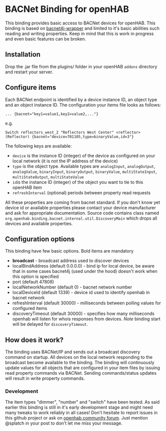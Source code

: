 # BACNet Binding for openHAB

This binding provides basic access to BACNet devices for openHAB. This binding is based on [bacnet4j-wrapper](https://github.com/Code-House/bacnet4j-wrapper) and limited to it's basic abilities such reading and writing properties. Keep in mind that this is work in progress and even basic features can be broken.

## Installation

Drop the .jar file from the plugins/ folder in your openHAB `addons` directory and restart your server.

## Configure items

Each BACNet endpoint is identified by a device instance ID, an object type and an object instance ID. The configuration your items file looks as follows:

`... {bacnet="key1=value1,key2=value2,..."}`

e.g.

`Switch reflectors_west_2 "Reflectors West Center" <reflector> (Reflector) {bacnet="device=701105,type=binaryValue,id=3"}`

The following keys are available:

* `device` is the instance ID (integer) of the device as configured on your local network (it is *not* the IP address of the device)
* `type` is the object type. Available types are  `analogInput`, `analogOutput`, `analogValue`, `binaryInput`, `binaryOutput`, `binaryValue`, `multiStateInput`, `multiStateOutput`, `multiStateValue`
* `id`is the instance ID (integer) of the object you want to tie to this openHAB item
* `refreshInterval` (optional) periods between property read requests

All these properties are coming from bacnet standard. If you don't know yet device id or available properties please contact your device manufacturer and ask for appropriate documentation. Source code contains class named `org.openhab.binding.bacnet.internal.util.DiscoveryMain` which drops all devices and available properties.

## Configuration options
This binding have few basic options. Bold items are mandatory
* **broadcast** - broadcast address used to discover devices
* localBindAddress (default 0.0.0.0) - bind ip for local device, be aware that in some cases bacnet4j (used under the hood) doesn't work when this option is specified
* port (default 47808)
* localNetworkNumber (default 0) - bacnet network number
* localDeviceId (default 1339) - device id used to identify openhab in bacnet network
* refreshInterval (default 30000) - milliseconds between polling values for configured items
* discoveryTimeout (default 30000) - specifies how many milliseconds openhab will listen for whois responses from devices. *Note* binding start will be delayed for `discoveryTimeout`.


## How does it work?

The binding uses BACNet/IP and sends out a broadcast discovery command on startup. All devices on the local network responding to the broadcast become available to the binding. The binding will continuously update values for all objects that are configured in your item files by issuing read property commands via BACNet. Sending commands/status updates will result in write property commands.

### Development

The item types "dimmer", "number" and "switch" have been tested. As said earlier this binding is still in it's early development stage and might need many tweaks to work reliably in all cases! Don't hesitate to report issues in this github project or ask on [openhab community forum](http://community.openhab.org). Just mention @splatch in your post to don't let me miss your message.